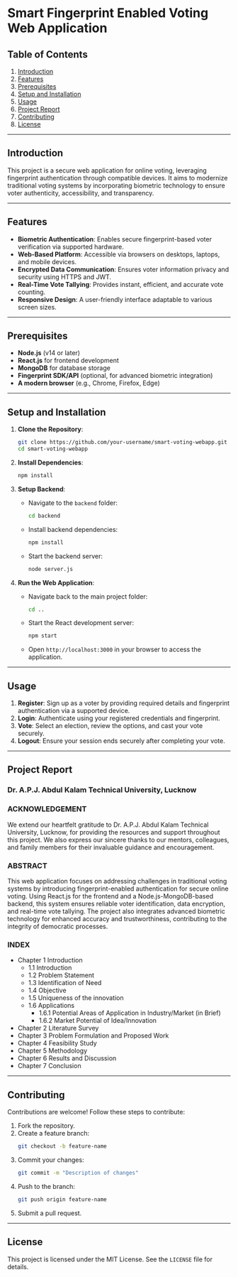 # Smart Fingerprint Enabled Voting Web Application

## Table of Contents

1. [Introduction](#introduction)  
2. [Features](#features)  
3. [Prerequisites](#prerequisites)  
4. [Setup and Installation](#setup-and-installation)  
5. [Usage](#usage)  
6. [Project Report](#project-report)  
7. [Contributing](#contributing)  
8. [License](#license)

---

## Introduction
This project is a secure web application for online voting, leveraging fingerprint authentication through compatible devices. It aims to modernize traditional voting systems by incorporating biometric technology to ensure voter authenticity, accessibility, and transparency.

---

## Features
- **Biometric Authentication**: Enables secure fingerprint-based voter verification via supported hardware.  
- **Web-Based Platform**: Accessible via browsers on desktops, laptops, and mobile devices.  
- **Encrypted Data Communication**: Ensures voter information privacy and security using HTTPS and JWT.  
- **Real-Time Vote Tallying**: Provides instant, efficient, and accurate vote counting.  
- **Responsive Design**: A user-friendly interface adaptable to various screen sizes.  

---

## Prerequisites
- **Node.js** (v14 or later)  
- **React.js** for frontend development  
- **MongoDB** for database storage  
- **Fingerprint SDK/API** (optional, for advanced biometric integration)  
- **A modern browser** (e.g., Chrome, Firefox, Edge)

---

## Setup and Installation

1. **Clone the Repository**:  
   ```bash
   git clone https://github.com/your-username/smart-voting-webapp.git
   cd smart-voting-webapp
   ```

2. **Install Dependencies**:  
   ```bash
   npm install
   ```

3. **Setup Backend**:  
   - Navigate to the `backend` folder:  
     ```bash
     cd backend
     ```  
   - Install backend dependencies:  
     ```bash
     npm install
     ```  
   - Start the backend server:  
     ```bash
     node server.js
     ```  

4. **Run the Web Application**:  
   - Navigate back to the main project folder:  
     ```bash
     cd ..
     ```  
   - Start the React development server:  
     ```bash
     npm start
     ```  
   - Open `http://localhost:3000` in your browser to access the application.  

---

## Usage
1. **Register**: Sign up as a voter by providing required details and fingerprint authentication via a supported device.  
2. **Login**: Authenticate using your registered credentials and fingerprint.  
3. **Vote**: Select an election, review the options, and cast your vote securely.  
4. **Logout**: Ensure your session ends securely after completing your vote.  

---

## Project Report

### Dr. A.P.J. Abdul Kalam Technical University, Lucknow

### ACKNOWLEDGEMENT
We extend our heartfelt gratitude to Dr. A.P.J. Abdul Kalam Technical University, Lucknow, for providing the resources and support throughout this project. We also express our sincere thanks to our mentors, colleagues, and family members for their invaluable guidance and encouragement.  

### ABSTRACT
This web application focuses on addressing challenges in traditional voting systems by introducing fingerprint-enabled authentication for secure online voting. Using React.js for the frontend and a Node.js-MongoDB-based backend, this system ensures reliable voter identification, data encryption, and real-time vote tallying. The project also integrates advanced biometric technology for enhanced accuracy and trustworthiness, contributing to the integrity of democratic processes.  

### INDEX
- Chapter 1 Introduction  
  - 1.1 Introduction  
  - 1.2 Problem Statement  
  - 1.3 Identification of Need  
  - 1.4 Objective  
  - 1.5 Uniqueness of the innovation  
  - 1.6 Applications  
    - 1.6.1 Potential Areas of Application in Industry/Market (in Brief)  
    - 1.6.2 Market Potential of Idea/Innovation  
- Chapter 2 Literature Survey  
- Chapter 3 Problem Formulation and Proposed Work  
- Chapter 4 Feasibility Study  
- Chapter 5 Methodology  
- Chapter 6 Results and Discussion  
- Chapter 7 Conclusion  

---

## Contributing
Contributions are welcome! Follow these steps to contribute:  

1. Fork the repository.  
2. Create a feature branch:  
   ```bash
   git checkout -b feature-name
   ```  
3. Commit your changes:  
   ```bash
   git commit -m "Description of changes"
   ```  
4. Push to the branch:  
   ```bash
   git push origin feature-name
   ```  
5. Submit a pull request.  

---

## License
This project is licensed under the MIT License. See the `LICENSE` file for details.
